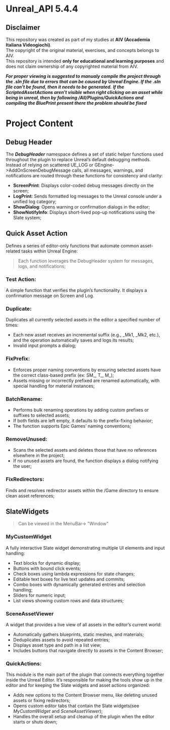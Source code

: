 # Unreal_API 5.4.4
## Disclaimer
This repository was created as part of my studies at **AIV (Accademia Italiana Videogiochi)**.  
The copyright of the original material, exercises, and concepts belongs to AIV.  
This repository is intended **only for educational and learning purposes** and does not claim ownership of any copyrighted material from AIV.

***For proper viewing is suggested to manualy compile the project through the .sln file due to errors that can be caused by Unreal Engine. If the .sln file can't be found, then it needs to be generated.***
***If the ScriptedAssetActions aren't visible when right clicking on an asset while being in unreal, then by following /All/Plugins/QuickActions and compiling the BluePrint present there the problem should be fixed***

# Project Content

## Debug Header
The ***DebugHeader*** namespace defines a set of static helper functions used throughout the plugin to replace Unreal’s default debugging methods.
Instead of relying on scattered UE_LOG or GEngine->AddOnScreenDebugMessage calls, all messages, warnings, and notifications are routed through these functions for consistency and clarity:
- **ScreenPrint**: Displays color-coded debug messages directly on the screen;
- **LogPrint**: Sends formatted log messages to the Unreal console under a unified log category;
- **ShowDialog**: Opens warning or confirmation dialogs in the editor;
- **ShowNotifyInfo**: Displays short-lived pop-up notifications using the Slate system;

## Quick Asset Action
Defines a series of editor-only functions that automate common asset-related tasks within Unreal Engine:
>Each function leverages the DebugHeader system for messages, logs, and notifications;

### Test Action:
A simple function that verifies the plugin’s functionality. It displays a confirmation message on Screen and Log.

### Duplicate:
Duplicates all currently selected assets in the editor a specified number of times:
- Each new asset receives an incremental suffix (e.g., _Mk1, _Mk2, etc.), and the operation automatically saves and logs its results;
- Invalid input prompts a dialog;

### FixPrefix:
- Enforces proper naming conventions by ensuring selected assets have the correct class-based prefix (ex: SM_, T_, M_);
- Assets missing or incorrectly prefixed are renamed automatically, with special handling for material instances;

### BatchRename:
- Performs bulk renaming operations by adding custom prefixes or suffixes to selected assets;
- If both fields are left empty, it defaults to the prefix-fixing behavior;
- The function supports Epic Games’ naming conventions;

### RemoveUnused:
- Scans the selected assets and deletes those that have no references elsewhere in the project;
- If no unused assets are found, the function displays a dialog notifying the user;

### FixRedirectors:
Finds and resolves redirector assets within the /Game directory to ensure clean asset references;

## SlateWidgets
>Can be viewed in the MenuBar-> "Window"
### MyCustomWidget
A fully interactive Slate widget demonstrating multiple UI elements and input handling:
- Text blocks for dynamic display;
- Buttons with bound click events;
- Check boxes using lambda expressions for state changes;
- Editable text boxes for live text updates and commits;
- Combo boxes with dynamically generated entries and selection handling;
- Sliders for numeric input;
- List views showing custom rows and data structures;

### SceneAssetViewer
A widget that provides a live view of all assets in the editor’s current world:
- Automatically gathers blueprints, static meshes, and materials;
- Deduplicates assets to avoid repeated entries;
- Displays asset type and path in a list view;
- Includes buttons that navigate directly to assets in the Content Browser;

### QuickActions:
This module is the main part of the plugin that connects everything together inside the Unreal Editor. It’s responsible for making the tools show up in the editor and for keeping the Slate widgets and asset actions organized:
- Adds new options to the Content Browser menu, like deleting unused assets or fixing redirectors;
- Opens custom editor tabs that contain the Slate widgets(see *MyCustomWidget* and *SceneAssetViewer*);
- Handles the overall setup and cleanup of the plugin when the editor starts or shuts down;
